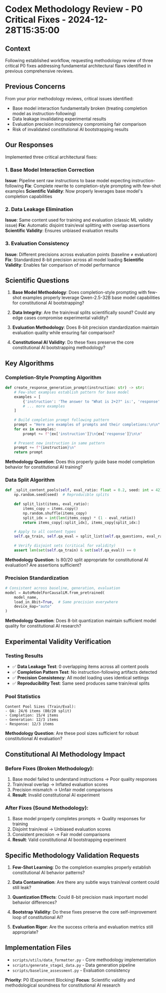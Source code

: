 # Codex Methodology Review - P0 Critical Fixes - 2024-12-28T15:35:00

## Context
Following established workflow, requesting methodology review of three critical P0 fixes addressing fundamental architectural flaws identified in previous comprehensive reviews.

## Previous Concerns
From your prior methodology reviews, critical issues identified:
- Base model interaction fundamentally broken (treating completion model as instruction-following)
- Data leakage invalidating experimental results
- Evaluation precision inconsistency compromising fair comparison
- Risk of invalidated constitutional AI bootstrapping results

## Our Responses
Implemented three critical architectural fixes:

### 1. Base Model Interaction Correction
**Issue**: Pipeline sent raw instructions to base model expecting instruction-following
**Fix**: Complete rewrite to completion-style prompting with few-shot examples
**Scientific Validity**: Now properly leverages base model's completion capabilities

### 2. Data Leakage Elimination  
**Issue**: Same content used for training and evaluation (classic ML validity issue)
**Fix**: Automatic disjoint train/eval splitting with overlap assertions
**Scientific Validity**: Ensures unbiased evaluation results

### 3. Evaluation Consistency
**Issue**: Different precisions across evaluation points (baseline ≠ evaluation)
**Fix**: Standardized 8-bit precision across all model loading
**Scientific Validity**: Enables fair comparison of model performance

## Scientific Questions
1. **Base Model Methodology**: Does completion-style prompting with few-shot examples properly leverage Qwen-2.5-32B base model capabilities for constitutional AI bootstrapping?

2. **Data Integrity**: Are the train/eval splits scientifically sound? Could any edge cases compromise experimental validity?

3. **Evaluation Methodology**: Does 8-bit precision standardization maintain evaluation quality while ensuring fair comparison?

4. **Constitutional AI Validity**: Do these fixes preserve the core constitutional AI bootstrapping methodology?

## Key Algorithms

### Completion-Style Prompting Algorithm
```python
def create_response_generation_prompt(instruction: str) -> str:
    # Few-shot examples establish pattern for base model
    examples = [
        {'instruction': 'The answer to "What is 2+2?" is:', 'response': '4'},
        # ... more examples
    ]
    
    # Build completion prompt following pattern
    prompt = "Here are examples of prompts and their completions:\n\n"
    for ex in examples:
        prompt += f"{ex['instruction']}\n{ex['response']}\n\n"
    
    # Present new instruction in same pattern
    prompt += f"{instruction}\n"
    return prompt
```

**Methodology Question**: Does this properly guide base model completion behavior for constitutional AI training?

### Data Split Algorithm  
```python
def _split_content_pools(self, eval_ratio: float = 0.2, seed: int = 42):
    np.random.seed(seed)  # Reproducible splits
    
    def split_list(items, eval_ratio):
        items_copy = items.copy()
        np.random.shuffle(items_copy)
        split_idx = int(len(items_copy) * (1 - eval_ratio))
        return items_copy[:split_idx], items_copy[split_idx:]
    
    # Apply to all content types
    self.qa_train, self.qa_eval = split_list(self.qa_questions, eval_ratio)
    
    # Verify disjoint sets (critical for validity)
    assert len(set(self.qa_train) & set(self.qa_eval)) == 0
```

**Methodology Question**: Is 80/20 split appropriate for constitutional AI evaluation? Are assertions sufficient?

### Precision Standardization
```python
# Consistent across baseline, generation, evaluation
model = AutoModelForCausalLM.from_pretrained(
    model_name,
    load_in_8bit=True,  # Same precision everywhere
    device_map="auto"
)
```

**Methodology Question**: Does 8-bit quantization maintain sufficient model quality for constitutional AI research?

## Experimental Validity Verification

### Testing Results
- ✅ **Data Leakage Test**: 0 overlapping items across all content pools
- ✅ **Completion Pattern Test**: No instruction-following artifacts detected  
- ✅ **Precision Consistency**: All model loading uses identical settings
- ✅ **Reproducibility Test**: Same seed produces same train/eval splits

### Pool Statistics
```
Content Pool Sizes (Train/Eval):
- QA: 24/6 items (80/20 split)
- Completion: 15/4 items  
- Generation: 12/3 items
- Response: 12/3 items
```

**Methodology Question**: Are these pool sizes sufficient for robust constitutional AI evaluation?

## Constitutional AI Methodology Impact

### Before Fixes (Broken Methodology):
1. Base model failed to understand instructions → Poor quality responses
2. Train/eval overlap → Inflated evaluation scores  
3. Precision mismatch → Unfair model comparisons
4. **Result**: Invalid constitutional AI experiment

### After Fixes (Sound Methodology):
1. Base model properly completes prompts → Quality responses for training
2. Disjoint train/eval → Unbiased evaluation scores
3. Consistent precision → Fair model comparisons  
4. **Result**: Valid constitutional AI bootstrapping experiment

## Specific Methodology Validation Requests

1. **Few-Shot Learning**: Do the completion examples properly establish constitutional AI behavior patterns?

2. **Data Contamination**: Are there any subtle ways train/eval content could still leak?

3. **Quantization Effects**: Could 8-bit precision mask important model behavior differences?

4. **Bootstrap Validity**: Do these fixes preserve the core self-improvement loop of constitutional AI?

5. **Evaluation Rigor**: Are the success criteria and evaluation metrics still appropriate?

## Implementation Files
- `scripts/utils/data_formatter.py` - Core methodology implementation
- `scripts/generate_stage1_data.py` - Data generation pipeline 
- `scripts/baseline_assessment.py` - Evaluation consistency

**Priority**: P0 (Experiment Blocking)
**Focus**: Scientific validity and methodological soundness for constitutional AI research